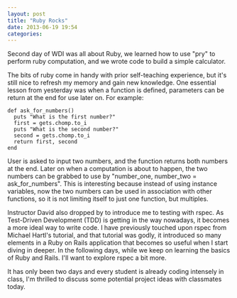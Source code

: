 ```yaml
---
layout: post
title: "Ruby Rocks"
date: 2013-06-19 19:54
categories:
---
```


Second day of WDI was all about Ruby, we learned how to use "pry" to perform ruby computation, and we wrote code to build a simple calculator.

The bits of ruby come in handy with prior self-teaching experience, but it's still nice to refresh my memory and gain new knowledge. One essential lesson from yesterday was when a function is defined, parameters can be return at the end for use later on. For example:

	def ask_for_numbers()
	  puts "What is the first number?"
	  first = gets.chomp.to_i
	  puts "What is the second number?"
	  second = gets.chomp.to_i
	  return first, second
	end

User is asked to input two numbers, and the function returns both numbers at the end. Later on when a computation is about to happen, the two numbers can be grabbed to use by "number_one, number_two = ask_for_numbers". This is interesting because instead of using instance variables, now the two numbers can be used in association with other functions, so it is not limiting itself to just one function, but multiples.

Instructor David also dropped by to introduce me to testing with rspec. As Test-Driven Development (TDD) is getting in the way nowadays, it becomes a more ideal way to write code. I have previously touched upon rspec from Michael Hartl's tutorial, and that tutorial was godly, it introduced so many elements in a Ruby on Rails application that becomes so useful when I start diving in deeper. In the following days, while we keep on learning the basics of Ruby and Rails. I'll want to explore rspec a bit more.

It has only been two days and every student is already coding intensely in class, I'm thrilled to discuss some potential project ideas with classmates today.